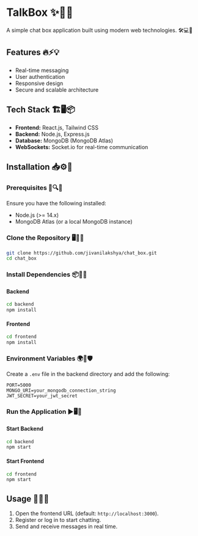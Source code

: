# TalkBox ✨💬🚀

A simple chat box application built using modern web technologies. 🛠️💻📡

## Features 🔥⚡💡
- Real-time messaging
- User authentication
- Responsive design
- Secure and scalable architecture

## Tech Stack 🏗️🖥️📦
- **Frontend:** React.js, Tailwind CSS
- **Backend:** Node.js, Express.js
- **Database:** MongoDB (MongoDB Atlas)
- **WebSockets:** Socket.io for real-time communication

## Installation 📥⚙️🔧
### Prerequisites 📝🔍✅
Ensure you have the following installed:
- Node.js (>= 14.x)
- MongoDB Atlas (or a local MongoDB instance)

### Clone the Repository 🖥️📂🔗
```sh
git clone https://github.com/jivanilakshya/chat_box.git
cd chat_box
```

### Install Dependencies 📦📌🔽
#### Backend
```sh
cd backend
npm install
```

#### Frontend
```sh
cd frontend
npm install
```

### Environment Variables 🌍🔑🛡️
Create a `.env` file in the backend directory and add the following:
```
PORT=5000
MONGO_URI=your_mongodb_connection_string
JWT_SECRET=your_jwt_secret
```

### Run the Application ▶️🖥️🚀
#### Start Backend
```sh
cd backend
npm start
```

#### Start Frontend
```sh
cd frontend
npm start
```

## Usage 🎯📱💬
1. Open the frontend URL (default: `http://localhost:3000`).
2. Register or log in to start chatting.
3. Send and receive messages in real time.
